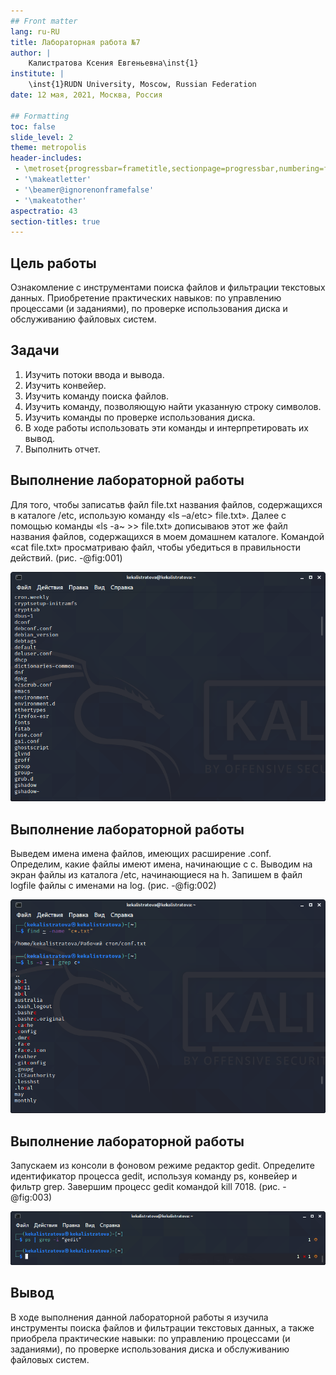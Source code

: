 ```yaml
---
## Front matter
lang: ru-RU
title: Лабораторная работа №7
author: |
	Калистратова Ксения Евгеньевна\inst{1}
institute: |
	\inst{1}RUDN University, Moscow, Russian Federation
date: 12 мая, 2021, Москва, Россия

## Formatting
toc: false
slide_level: 2
theme: metropolis
header-includes: 
 - \metroset{progressbar=frametitle,sectionpage=progressbar,numbering=fraction}
 - '\makeatletter'
 - '\beamer@ignorenonframefalse'
 - '\makeatother'
aspectratio: 43
section-titles: true
---
```


## Цель работы

Ознакомление  с  инструментами  поиска  файлов  и фильтрации текстовых данных. Приобретение практических навыков: по управлению процессами (и заданиями), по проверке использования диска и обслуживанию файловых систем.

## Задачи

1. Изучить потоки ввода и вывода.
2. Изучить конвейер.
3. Изучить команду поиска файлов.
4. Изучить команду, позволяющую найти указанную строку символов.
5. Изучить команды по проверке использования диска.
6. В ходе работы использовать эти команды и интерпретировать их вывод.
7. Выполнить отчет.

## Выполнение лабораторной работы

Для того, чтобы записатьв файл file.txt названия файлов, содержащихся в каталоге /etc, использую команду «ls –a/etc> file.txt». Далее с помощью команды «ls -a~ >> file.txt» дописываюв этот же файл названия файлов, содержащихся в моем домашнем каталоге. Командой «cat file.txt» просматриваю  файл,  чтобы  убедиться  в  правильности действий. (рис. -@fig:001) 

![Файл file.txt](image7/1.png)

## Выполнение лабораторной работы

Выведем имена имена файлов, имеющих расширение .conf. Определим, какие файлы имеют имена, начинающие с с. Выводим на экран файлы из каталога /etc, начинающиеся на h. Запишем в файл logfile файлы с именами на log. (рис. -@fig:002)

![Расширение .conf](image7/3.png)

## Выполнение лабораторной работы

Запускаем из консоли в фоновом режиме редактор gedit. Определите идентификатор процесса gedit, используя команду ps, конвейер и фильтр grep. Завершим процесс gedit командой kill 7018. (рис. -@fig:003)

![Редактор gedit](image7/11.png)

## Вывод

В  ходе  выполнения  данной  лабораторной  работы  я  изучила инструменты поиска файлов и фильтрации текстовых данных, а также приобрела  практические  навыки:  по  управлению  процессами  (и заданиями), по проверке использования диска и обслуживанию файловых систем.
